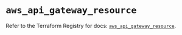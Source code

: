 # `aws_api_gateway_resource`

Refer to the Terraform Registry for docs: [`aws_api_gateway_resource`](https://registry.terraform.io/providers/hashicorp/aws/5.92.0/docs/resources/api_gateway_resource).
